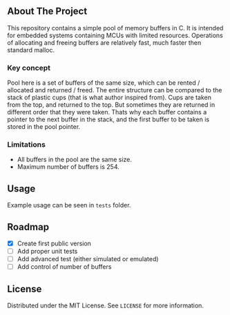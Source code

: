 <!-- ABOUT THE PROJECT -->
## About The Project

This repository contains a simple pool of memory buffers in C. It is intended for embedded systems containing MCUs with limited resources. Operations of allocating and freeing buffers are relatively fast, much faster then standard malloc.

### Key concept

Pool here is a set of buffers of the same size, which can be rented / allocated and returned / freed. The entire structure can be compared to the stack of plastic cups (that is what author inspired from). Cups are taken from the top, and returned to the top. But sometimes they are returned in different order that they were taken. Thats why each buffer contains a pointer to the next buffer in the stack, and the first buffer to be taken is stored in the pool pointer.

### Limitations

* All buffers in the pool are the same size.
* Maximum number of buffers is 254.

<!-- USAGE EXAMPLES -->
## Usage

Example usage can be seen in `tests` folder.

<!-- ROADMAP -->
## Roadmap

- [x] Create first public version
- [ ] Add proper unit tests
- [ ] Add advanced test (either simulated or emulated)
- [ ] Add control of number of buffers

<!-- LICENSE -->
## License

Distributed under the MIT License. See `LICENSE` for more information.